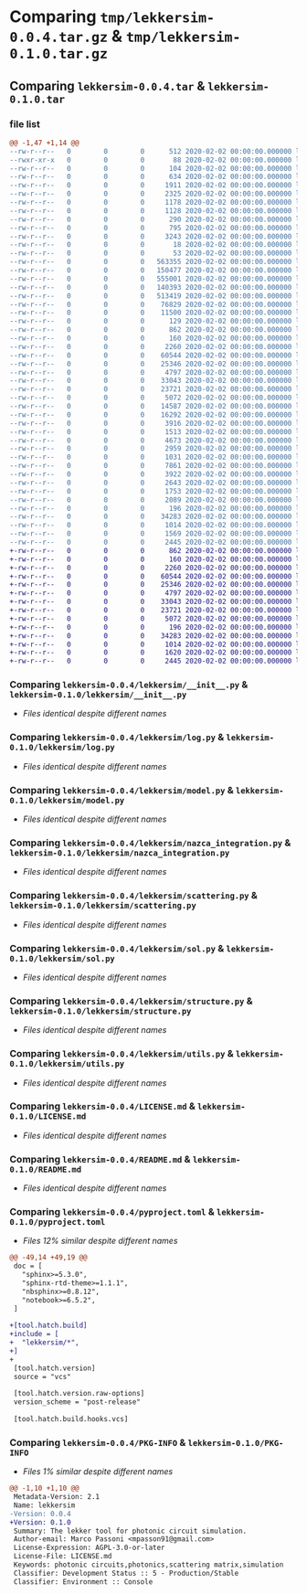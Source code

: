 # Comparing `tmp/lekkersim-0.0.4.tar.gz` & `tmp/lekkersim-0.1.0.tar.gz`

## Comparing `lekkersim-0.0.4.tar` & `lekkersim-0.1.0.tar`

### file list

```diff
@@ -1,47 +1,14 @@
--rw-r--r--   0        0        0      512 2020-02-02 00:00:00.000000 lekkersim-0.0.4/.readthedocs.yaml
--rwxr-xr-x   0        0        0       88 2020-02-02 00:00:00.000000 lekkersim-0.0.4/localdocs
--rw-r--r--   0        0        0      104 2020-02-02 00:00:00.000000 lekkersim-0.0.4/requirements.txt
--rw-r--r--   0        0        0      634 2020-02-02 00:00:00.000000 lekkersim-0.0.4/Docs/Makefile
--rw-r--r--   0        0        0     1911 2020-02-02 00:00:00.000000 lekkersim-0.0.4/Docs/api_summary.rst
--rw-r--r--   0        0        0     2325 2020-02-02 00:00:00.000000 lekkersim-0.0.4/Docs/conf.py
--rw-r--r--   0        0        0     1178 2020-02-02 00:00:00.000000 lekkersim-0.0.4/Docs/how_it_works.rst
--rw-r--r--   0        0        0     1128 2020-02-02 00:00:00.000000 lekkersim-0.0.4/Docs/index.rst
--rw-r--r--   0        0        0      290 2020-02-02 00:00:00.000000 lekkersim-0.0.4/Docs/installation.rst
--rw-r--r--   0        0        0      795 2020-02-02 00:00:00.000000 lekkersim-0.0.4/Docs/make.bat
--rw-r--r--   0        0        0     3243 2020-02-02 00:00:00.000000 lekkersim-0.0.4/Docs/reference-manual.rst
--rw-r--r--   0        0        0       18 2020-02-02 00:00:00.000000 lekkersim-0.0.4/Docs/requirements.txt
--rw-r--r--   0        0        0       53 2020-02-02 00:00:00.000000 lekkersim-0.0.4/Docs/_static/theme_overrides.css
--rw-r--r--   0        0        0   563355 2020-02-02 00:00:00.000000 lekkersim-0.0.4/Docs/jupyter/Basic_usage.ipynb
--rw-r--r--   0        0        0   150477 2020-02-02 00:00:00.000000 lekkersim-0.0.4/Docs/jupyter/Monitors.ipynb
--rw-r--r--   0        0        0   555001 2020-02-02 00:00:00.000000 lekkersim-0.0.4/Docs/jupyter/Nazca Integration.ipynb
--rw-r--r--   0        0        0   140393 2020-02-02 00:00:00.000000 lekkersim-0.0.4/Docs/jupyter/Nazca Multiple Polarization.ipynb
--rw-r--r--   0        0        0   513419 2020-02-02 00:00:00.000000 lekkersim-0.0.4/Docs/jupyter/Parametric.ipynb
--rw-r--r--   0        0        0    76829 2020-02-02 00:00:00.000000 lekkersim-0.0.4/Docs/jupyter/Smatrix.png
--rw-r--r--   0        0        0    11500 2020-02-02 00:00:00.000000 lekkersim-0.0.4/Docs/jupyter/debug.ipynb
--rw-r--r--   0        0        0      129 2020-02-02 00:00:00.000000 lekkersim-0.0.4/Docs/jupyter/examples.rst
--rw-r--r--   0        0        0      862 2020-02-02 00:00:00.000000 lekkersim-0.0.4/lekkersim/__init__.py
--rw-r--r--   0        0        0      160 2020-02-02 00:00:00.000000 lekkersim-0.0.4/lekkersim/_version.py
--rw-r--r--   0        0        0     2260 2020-02-02 00:00:00.000000 lekkersim-0.0.4/lekkersim/log.py
--rw-r--r--   0        0        0    60544 2020-02-02 00:00:00.000000 lekkersim-0.0.4/lekkersim/model.py
--rw-r--r--   0        0        0    25346 2020-02-02 00:00:00.000000 lekkersim-0.0.4/lekkersim/nazca_integration.py
--rw-r--r--   0        0        0     4797 2020-02-02 00:00:00.000000 lekkersim-0.0.4/lekkersim/scattering.py
--rw-r--r--   0        0        0    33043 2020-02-02 00:00:00.000000 lekkersim-0.0.4/lekkersim/sol.py
--rw-r--r--   0        0        0    23721 2020-02-02 00:00:00.000000 lekkersim-0.0.4/lekkersim/structure.py
--rw-r--r--   0        0        0     5072 2020-02-02 00:00:00.000000 lekkersim-0.0.4/lekkersim/utils.py
--rw-r--r--   0        0        0    14587 2020-02-02 00:00:00.000000 lekkersim-0.0.4/pytest/skip_models_generation.py
--rw-r--r--   0        0        0    16292 2020-02-02 00:00:00.000000 lekkersim-0.0.4/pytest/skip_nazca.py
--rw-r--r--   0        0        0     3916 2020-02-02 00:00:00.000000 lekkersim-0.0.4/pytest/test_basic.py
--rw-r--r--   0        0        0     1513 2020-02-02 00:00:00.000000 lekkersim-0.0.4/pytest/test_export_sm.py
--rw-r--r--   0        0        0     4673 2020-02-02 00:00:00.000000 lekkersim-0.0.4/pytest/test_flatten.py
--rw-r--r--   0        0        0     2959 2020-02-02 00:00:00.000000 lekkersim-0.0.4/pytest/test_fpr_gaussian.py
--rw-r--r--   0        0        0     1031 2020-02-02 00:00:00.000000 lekkersim-0.0.4/pytest/test_monitor.py
--rw-r--r--   0        0        0     7861 2020-02-02 00:00:00.000000 lekkersim-0.0.4/pytest/test_params.py
--rw-r--r--   0        0        0     3922 2020-02-02 00:00:00.000000 lekkersim-0.0.4/pytest/test_solver.py
--rw-r--r--   0        0        0     2643 2020-02-02 00:00:00.000000 lekkersim-0.0.4/pytest/test_split.py
--rw-r--r--   0        0        0     1753 2020-02-02 00:00:00.000000 lekkersim-0.0.4/pytest/references/s_matrix_fpr_gaussian.pkl
--rw-r--r--   0        0        0     2089 2020-02-02 00:00:00.000000 lekkersim-0.0.4/pytest/references/s_matrix_fpr_gaussian_asym.pkl
--rw-r--r--   0        0        0      196 2020-02-02 00:00:00.000000 lekkersim-0.0.4/.gitignore
--rw-r--r--   0        0        0    34283 2020-02-02 00:00:00.000000 lekkersim-0.0.4/LICENSE.md
--rw-r--r--   0        0        0     1014 2020-02-02 00:00:00.000000 lekkersim-0.0.4/README.md
--rw-r--r--   0        0        0     1569 2020-02-02 00:00:00.000000 lekkersim-0.0.4/pyproject.toml
--rw-r--r--   0        0        0     2445 2020-02-02 00:00:00.000000 lekkersim-0.0.4/PKG-INFO
+-rw-r--r--   0        0        0      862 2020-02-02 00:00:00.000000 lekkersim-0.1.0/lekkersim/__init__.py
+-rw-r--r--   0        0        0      160 2020-02-02 00:00:00.000000 lekkersim-0.1.0/lekkersim/_version.py
+-rw-r--r--   0        0        0     2260 2020-02-02 00:00:00.000000 lekkersim-0.1.0/lekkersim/log.py
+-rw-r--r--   0        0        0    60544 2020-02-02 00:00:00.000000 lekkersim-0.1.0/lekkersim/model.py
+-rw-r--r--   0        0        0    25346 2020-02-02 00:00:00.000000 lekkersim-0.1.0/lekkersim/nazca_integration.py
+-rw-r--r--   0        0        0     4797 2020-02-02 00:00:00.000000 lekkersim-0.1.0/lekkersim/scattering.py
+-rw-r--r--   0        0        0    33043 2020-02-02 00:00:00.000000 lekkersim-0.1.0/lekkersim/sol.py
+-rw-r--r--   0        0        0    23721 2020-02-02 00:00:00.000000 lekkersim-0.1.0/lekkersim/structure.py
+-rw-r--r--   0        0        0     5072 2020-02-02 00:00:00.000000 lekkersim-0.1.0/lekkersim/utils.py
+-rw-r--r--   0        0        0      196 2020-02-02 00:00:00.000000 lekkersim-0.1.0/.gitignore
+-rw-r--r--   0        0        0    34283 2020-02-02 00:00:00.000000 lekkersim-0.1.0/LICENSE.md
+-rw-r--r--   0        0        0     1014 2020-02-02 00:00:00.000000 lekkersim-0.1.0/README.md
+-rw-r--r--   0        0        0     1620 2020-02-02 00:00:00.000000 lekkersim-0.1.0/pyproject.toml
+-rw-r--r--   0        0        0     2445 2020-02-02 00:00:00.000000 lekkersim-0.1.0/PKG-INFO
```

### Comparing `lekkersim-0.0.4/lekkersim/__init__.py` & `lekkersim-0.1.0/lekkersim/__init__.py`

 * *Files identical despite different names*

### Comparing `lekkersim-0.0.4/lekkersim/log.py` & `lekkersim-0.1.0/lekkersim/log.py`

 * *Files identical despite different names*

### Comparing `lekkersim-0.0.4/lekkersim/model.py` & `lekkersim-0.1.0/lekkersim/model.py`

 * *Files identical despite different names*

### Comparing `lekkersim-0.0.4/lekkersim/nazca_integration.py` & `lekkersim-0.1.0/lekkersim/nazca_integration.py`

 * *Files identical despite different names*

### Comparing `lekkersim-0.0.4/lekkersim/scattering.py` & `lekkersim-0.1.0/lekkersim/scattering.py`

 * *Files identical despite different names*

### Comparing `lekkersim-0.0.4/lekkersim/sol.py` & `lekkersim-0.1.0/lekkersim/sol.py`

 * *Files identical despite different names*

### Comparing `lekkersim-0.0.4/lekkersim/structure.py` & `lekkersim-0.1.0/lekkersim/structure.py`

 * *Files identical despite different names*

### Comparing `lekkersim-0.0.4/lekkersim/utils.py` & `lekkersim-0.1.0/lekkersim/utils.py`

 * *Files identical despite different names*

### Comparing `lekkersim-0.0.4/LICENSE.md` & `lekkersim-0.1.0/LICENSE.md`

 * *Files identical despite different names*

### Comparing `lekkersim-0.0.4/README.md` & `lekkersim-0.1.0/README.md`

 * *Files identical despite different names*

### Comparing `lekkersim-0.0.4/pyproject.toml` & `lekkersim-0.1.0/pyproject.toml`

 * *Files 12% similar despite different names*

```diff
@@ -49,14 +49,19 @@
 doc = [
   "sphinx>=5.3.0",
   "sphinx-rtd-theme>=1.1.1",
   "nbsphinx>=0.8.12",
   "notebook>=6.5.2",
 ]
 
+[tool.hatch.build]
+include = [
+  "lekkersim/*",
+]
+
 [tool.hatch.version]
 source = "vcs"
 
 [tool.hatch.version.raw-options]
 version_scheme = "post-release"
 
 [tool.hatch.build.hooks.vcs]
```

### Comparing `lekkersim-0.0.4/PKG-INFO` & `lekkersim-0.1.0/PKG-INFO`

 * *Files 1% similar despite different names*

```diff
@@ -1,10 +1,10 @@
 Metadata-Version: 2.1
 Name: lekkersim
-Version: 0.0.4
+Version: 0.1.0
 Summary: The lekker tool for photonic circuit simulation.
 Author-email: Marco Passoni <mpasson91@gmail.com>
 License-Expression: AGPL-3.0-or-later
 License-File: LICENSE.md
 Keywords: photonic circuits,photonics,scattering matrix,simulation
 Classifier: Development Status :: 5 - Production/Stable
 Classifier: Environment :: Console
```

